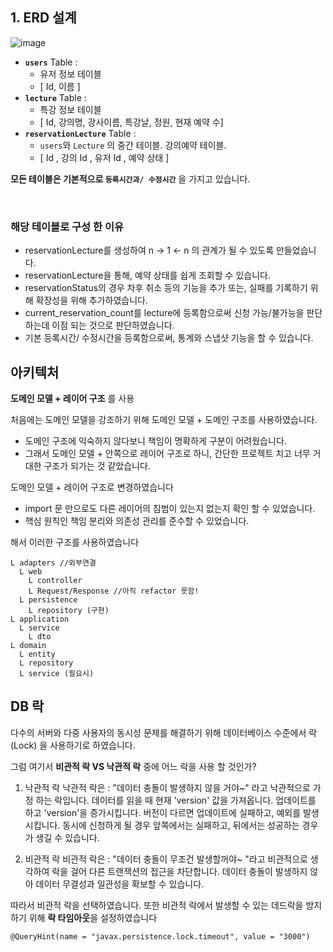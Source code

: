 
## 1. ERD 설계
![image](https://github.com/user-attachments/assets/13d87bc1-5e58-4eb5-8707-3f87914e6e15)


- **`users`** Table :
    - 유저 정보 테이블
    - [ Id, 이름 ] 
- **`lecture`** Table :
    - 특강 정보 테이블
    - [ Id, 강의명, 강사이름, 특강날, 정원, 현재 예약 수]
- **`reservationLecture`** Table :
    - `users`와 `Lecture` 의 중간 테이블. 강의예약 테이블. 
    - [ Id , 강의 Id , 유저 Id , 예약 상태 ]

**모든 테이블은 기본적으로 `등록시간과/ 수정시간`** 을 가지고 있습니다.

<br>

### 해당 테이블로 구성 한 이유
- reservationLecture를 생성하여 n -> 1 <- n 의 관계가 될 수 있도록 만들었습니다.
- reservationLecture을 통해, 예약 상태를 쉽게 조회할 수 있습니다.
- reservationStatus의 경우 차후 취소 등의 기능을 추가 또는, 실패를 기록하기 위해 확장성을 위해 추가하였습니다.
- current_reservation_count를 lecture에 등록함으로써 신청 가능/불가능을 판단하는데 이점 되는 것으로 판단하였습니다. 
- 기본 등록시간/ 수정시간을 등록함으로써, 통계와 스냅샷 기능을 할 수 있습니다.


## 아키텍처 
**도메인 모델 + 레이어 구조** 를 사용

처음에는 도메인 모델을 강조하기 위해 도메인 모델 + 도메인 구조를 사용하였습니다. 
- 도메인 구조에 익숙하지 않다보니 책임이 명확하게 구분이 어려웠습니다.
- 그래서 도메인 모델 + 안쪽으로 레이어 구조로 하니, 간단한 프로젝트 치고 너무 거대한 구조가 되가는 것 같았습니다.

도메인 모델 + 레이어 구조로 변경하였습니다
- import 문 만으로도 다른 레이어의 침범이 있는지 없는지 확인 할 수 있었습니다.
- 핵심 원칙인 책임 분리와 의존성 관리를 준수할 수 있었습니다. 

해서 이러한 구조를 사용하였습니다
```aiignore
L adapters //외부연결
  L web
    L controller
    L Request/Response //아직 refactor 못함! 
  L persistence  
    L repository (구현)
L application
  L service
    L dto  
L domain
  L entity
  L repository 
  L service (필요시)
```


## DB 락
다수의 서버와 다중 사용자의 동시성 문제를 해결하기 위해
데이터베이스 수준에서 락 (Lock) 을 사용하기로 하였습니다.

그럼 여기서  **비관적 락 VS 낙관적 락** 중에 어느 락을 사용 할 것인가?

1. 낙관적 락
낙관적 락은 : "데이터 충돌이 발생하지 않을 거야~" 라고 낙관적으로 가정 하는 락입니다.
데이터를 읽을 때 현재 'version' 값을 가져옵니다. 업데이트를 하고 'version'을 증가시킵니다.
버전이 다르면 업데이트에 실패하고, 예외를 발생시킵니다.
동시에 신청하게 될 경우 앞쪽에서는 실패하고, 뒤에서는 성공하는 경우가 생길 수 있습니다. 

2. 비관적 락
비관적 락은 : "데이터 충돌이 무조건 발생할꺼야~ "라고 비관적으로 생각하여 락을 걸어 다른 트랜잭션의 접근을 차단합니다.
데이터 충돌이 발생하지 않아 데이터 무결성과 일관성을 확보할 수 있습니다.

따라서 비관적 락을 선택하였습니다. 
또한 비관적 락에서 발생할 수 있는 데드락을 방지하기 위해 **락 타임아웃**을 설정하였습니다
```
@QueryHint(name = "javax.persistence.lock.timeout", value = "3000")  
```

